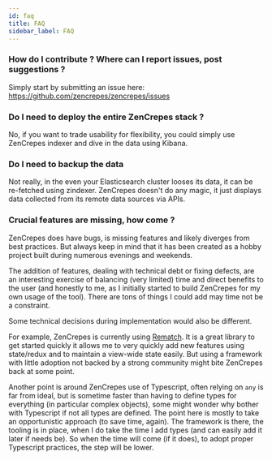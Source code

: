 ```yaml
---
id: faq
title: FAQ
sidebar_label: FAQ
---
```


### How do I contribute ? Where can I report issues, post suggestions ?

Simply start by submitting an issue here: https://github.com/zencrepes/zencrepes/issues

### Do I need to deploy the entire ZenCrepes stack ?

No, if you want to trade usability for flexibility, you could simply use ZenCrepes indexer and dive in the data using Kibana.

### Do I need to backup the data

Not really, in the even your Elasticsearch cluster looses its data, it can be re-fetched using zindexer. ZenCrepes doesn't do any magic, it just displays data collected from its remote data sources via APIs.

### Crucial features are missing, how come ?

ZenCrepes does have bugs, is missing features and likely diverges from best practices. But always keep in mind that it has been created as a hobby project built during numerous evenings and weekends.

The addition of features, dealing with technical debt or fixing defects, are an interesting exercise of balancing (very limited) time and direct benefits to the user (and honestly to me, as I initially started to build ZenCrepes for my own usage of the tool). There are tons of things I could add may time not be a constraint.

Some technical decisions during implementation would also be different.

For example, ZenCrepes is currently using [Rematch](https://rematch.github.io/rematch/). It is a great library to get started quickly it allows me to very quickly add new features using state/redux and to maintain a view-wide state easily. But using a framework with little adoption not backed by a strong community might bite ZenCrepes back at some point.

Another point is around ZenCrepes use of Typescript, often relying on `any` is far from ideal, but is sometime faster than having to define types for everything (in particular complex objects), some might wonder why bother with Typescript if not all types are defined. The point here is mostly to take an opportunistic approach (to save time, again). The framework is there, the tooling is in place, when I do take the time I add types (and can easily add it later if needs be). So when the time will come (if it does), to adopt proper Typescript practices, the step will be lower.
